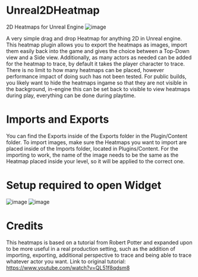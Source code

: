 # Unreal2DHeatmap
2D Heatmaps for Unreal Engine
![image](https://github.com/CasTrines/Unreal2DHeatmap/assets/90839770/92c4d4d9-a5bb-4a30-97a3-2161a5c1b889)

A very simple drag and drop Heatmap for anything 2D in Unreal engine.
This heatmap plugin allows you to export the heatmaps as images, import them easily back into the game and gives the choice between a Top-Down view and a Side view.
Additionally, as many actors as needed can be added for the heatmap to trace, by default it takes the player character to trace.
There is no limit to how many heatmaps can be placed, however performance impact of doing such has not been tested.
For public builds, you likely want to hide the heatmaps ingame so that they are not visible in the background, in-engine this can be set back to visible to view heatmaps during play, everything can be done during playtime.

# Imports and Exports
You can find the Exports inside of the Exports folder in the Plugin/Content folder.
To import images, make sure the Heatmaps you want to import are placed inside of the Imports folder, located in Plugins/Content.
For the importing to work, the name of the image needs to be the same as the Heatmap placed inside your level, so it will be applied to the correct one.

# Setup required to open Widget
![image](https://github.com/CasTrines/Unreal2DHeatmap/assets/90839770/28e89f48-61a7-4109-96cf-1506cf5a942a)
![image](https://github.com/CasTrines/Unreal2DHeatmap/assets/90839770/6f80119a-4fb3-4f57-a8b4-abe42036e66c)

# Credits
This heatmaps is based on a tutorial from Robert Potter and expanded upon to be more useful in a real production setting, such as the addition of importing, exporting, additional perspective to trace and being able to trace whatever actor you want.
Link to original tutorial: https://www.youtube.com/watch?v=QL51f8qdsm8
